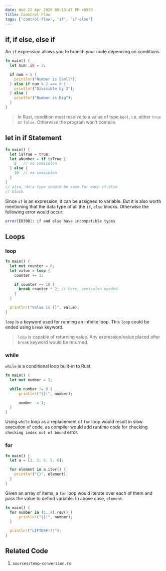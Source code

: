 ```yaml
---
date: Wed 22 Apr 2020 05:13:47 PM +0530
title: Coontrol Flow
tags: ['control-flow', 'if', 'if-else']
---
```


## if, if else, else if

An `if` expression allows you to branch your code depending on conditions.

```rs
fn main() {
  let num: i8 = 2;

  if num < 5 {
    println!("Number is Samll");
  } else if num % 2 === 0 {
    println!("Divisible by 2");
  } else {
    println!("Number is Big");
  }
}
```

> In Rust, condition must resolve to a value of type `bool`, i.e. either `true` or `false`. Otherwise the program won't compile.

## let in if Statement

```rs
fn main() {
  let isTrue = true;
  let aNumber = if isTrue {
    5   // no semicolon
  } else {
    10  // no semicolon
  }
}
// also, data type should be same for each if-else
// block
```

Since `if` is an expression, it can be assigned to variable. But it is also worth mentioning that the data type of all the `if`, `else` blocks. Otherwise the following error would occur:

```sh
error[E0308]: if and else have incompatible types
```

## Loops

### loop

```rs
fn main() {
  let mut counter = 0;
  let value = loop {
    counter += 1;

    if counter == 10 {
      break counter * 2; // here, semicolon needed
    }
  }

  println!("Value is {}", value);
}
```

`loop` is a keyword used for running an infinite loop. This `loop` could be ended using `break` keyword.

> `loop` is capable of returning value. Any expression/value placed after `break` keyword would be returned.

### while

`while` is a conditional loop built-in to Rust.

```rs
fn main() {
  let mut number = 3;

  while number != 0 {
      println!("{}!", number);

      number -= 1;
  }
}
```

Using `while` loop as a replacement of `for` loop would result in slow execution of code, as compiler would add runtime code for checking `checking index out of bound` error.

### for

```rs
fn main() {
  let a = [1, 2, 4, 5, 6];

  for element in a.iter() {
    println!("{}", element);
  }
}
```

Given an array of items, a `for` loop would iterate over each of them and pass the value to defind variable. In above case, `element`.

```rs
fn main() {
  for number in (1..4).rev() {
      println!("{}!", number);
  }

  println!("LIFTOFF!!!");
}
```

## Related Code

1. `sources/temp-conversion.rs`